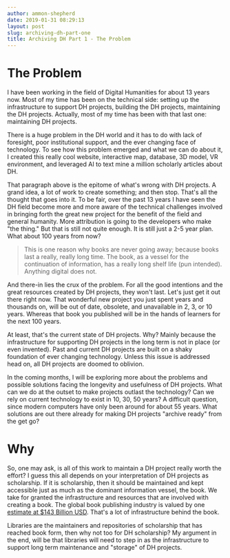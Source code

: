 ```yaml
---
author: ammon-shepherd
date: 2019-01-31 08:29:13
layout: post
slug: archiving-dh-part-one
title: Archiving DH Part 1 - The Problem
---
```


# The Problem

I have been working in the field of Digital Humanities for about 13 years now.
Most of my time has been on the technical side: setting up the infrastructure
to support DH projects, building the DH projects, maintaining the DH projects.
Actually, most of my time has been with that last one: maintaining DH projects.

There is a huge problem in the DH world and it has to do with lack of
foresight, poor institutional support, and the ever changing face of
technology. To see how this problem emerged and what we can do about it, I
created this really cool website, interactive map, database, 3D model, VR
environment, and leveraged AI to text mine a million scholarly articles about
DH.

That paragraph above is the epitome of what's wrong with DH projects. A grand
idea, a lot of work to create something; and then stop. That's all the thought
that goes into it. To be fair, over the past 13 years I have seen the DH field
become more and more aware of the technical challenges involved in bringing
forth the great new project for the benefit of the field and general humanity.
More attribution is going to the developers who make "the thing." But that is
still not quite enough. It is still just a 2-5 year plan. What about 100 years
from now?

> This is one reason why books are never going away; because books last a
> really, really long time. The book, as a vessel for the continuation of
> information, has a really long shelf life (pun intended). Anything digital
> does not.

And there-in lies the crux of the problem. For all the good intentions and the
great resources created by DH projects, they won't last. Let's just get it out
there right now. That wonderful new project you just spent years and thousands
on, will be out of date, obsolete, and unavailable in 2, 3, or 10 years.
Whereas that book you published will be in the hands of learners for the next
100 years.

At least, that's the current state of DH projects. Why? Mainly because the
infrastructure for supporting DH projects in the long term is not in place (or
even invented). Past and current DH projects are built on a shaky foundation of
ever changing technology. Unless this issue is addressed head on, all DH
projects are doomed to oblivion.

In the coming months, I will be exploring more about the problems and possible
solutions facing the longevity and usefulness of DH projects. What can we do at
the outset to make projects outlast the technology? Can we rely on current
technology to exist in 10, 30, 50 years? A difficult question, since modern
computers have only been around for about 55 years. What solutions are out
there already for making DH projects "archive ready" from the get go?

# Why
So, one may ask, is all of this work to maintain a DH project really worth the
effort? I guess this all depends on your interpretation of DH projects as
scholarship. If it is scholarship, then it should be maintained and kept
accessible just as much as the dominant information vessel, the book. We
take for granted the infrastructure and resources that are involved with
creating a book. The global book publishing industry is valued by one [estimate
at $143 Billion
USD](https://publishingperspectives.com/2017/10/bookmap-launched-to-size-up-world-publishing/).
That's a lot of infrastructure behind the book. 

Libraries are the maintainers and repositories of scholarship that has reached
book form, then why not too for DH scholarship? My argument in the end, will be
that libraries will need to step in as the infrastructure to support long term
maintenance and "storage" of DH projects.
